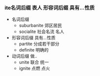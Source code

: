 ### ite名词后缀 表人 形容词后缀 具有...性质

- 名词后缀
	- suburbanite 郊区居民
	- socialite 社会名流 名人
- 形容词后缀 具有...性质
	- partite 分成若干部分
	- definite 明确的
- 动词后缀 做..
	- unite 联合 统一
	- ignite 点燃 点火